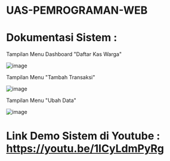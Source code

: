 # UAS-PEMROGRAMAN-WEB

# Dokumentasi Sistem :

Tampilan Menu Dashboard "Daftar Kas Warga"

![image](https://user-images.githubusercontent.com/56398506/126875712-118bca60-28a7-4a41-8dc9-544e7928015a.png)

Tampilan Menu "Tambah Transaksi"

![image](https://user-images.githubusercontent.com/56398506/126875724-3e149a13-2bdc-4ac2-8b24-663884b42aa3.png)

Tampilan Menu "Ubah Data"

![image](https://user-images.githubusercontent.com/56398506/126875750-fec2e18f-e1d5-4123-ba79-fccc0cbb9387.png)



# Link Demo Sistem di Youtube : https://youtu.be/1ICyLdmPyRg 
